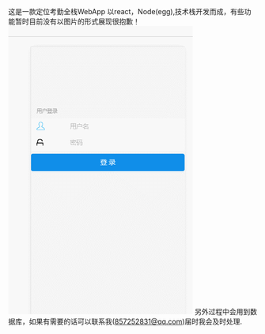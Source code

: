 ﻿这是一款定位考勤全栈WebApp 以react，Node(egg),技术栈开发而成，有些功能暂时目前没有以图片的形式展现很抱歉！ 
 ![image](https://github.com/JunhoChan/attendanceWebApp-FullStack/blob/master/material/login.gif)
 另外过程中会用到数据库，如果有需要的话可以联系我(857252831@qq.com)届时我会及时处理.
